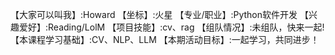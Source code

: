 【大家可以叫我】:Howard
【坐标】:火星
【专业/职业】:Python软件开发
【兴趣爱好】:Reading/LolM
【项目技能】:cv、rag
【组队情况】:未组队，快来一起!
【本课程学习基础】:CV、NLP、LLM
【本期活动目标】:一起学习，共同进步！
